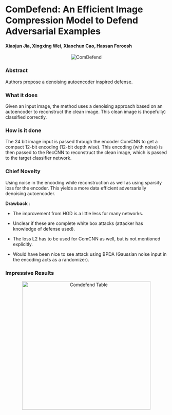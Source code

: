 # ComDefend: An Efficient Image Compression Model to Defend Adversarial Examples

#### Xiaojun Jia, Xingxing Wei, Xiaochun Cao, Hassan Foroosh

<p align="center">
  <img src="cvpr_2018/img/comdefend.png" height="..." title="ComDefend">
</p>

### Abstract
Authors propose a denoising autoencoder inspired defense. 

### What it does
Given an input image, the method uses a denoising approach based on an autoencoder to reconstruct the clean image. 
This clean image is (hopefully) classified correctly.

### How is it done
The 24 bit image input is passed through the encoder ComCNN to get a compact 12-bit encoding (12-bit depth wise). 
This encoding (with noise) is then passed to the RecCNN to reconstruct the clean image, which is passed to the target
classifier network.

### Chief Novelty

Using noise in the encoding while reconstruction as well as using sparsity loss for the encoder. This yields a more 
data efficient adversarially denoising autoencoder.

**Drawback** :  

* The improvement from HGD is a little less for many networks.

* Unclear if these are complete white box attacks (attacker has knowledge of defense used).

* The loss L2 has to be used for ComCNN as well, but is not mentioned explicitly.

* Would have been nice to see attack using BPDA (Gaussian noise input in the encoding acts as a randomizer).


### Impressive Results


<p align="center">
  <img src="cvpr_2018/img/comdefend_table.png" height="400" title="Comdefend Table">
</p>
